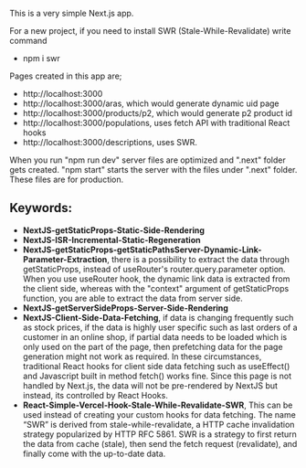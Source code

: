 This is a very simple Next.js app.

For a new project, if you need to install SWR (Stale-While-Revalidate) write command
- npm i swr

Pages created in this app are;
- http://localhost:3000
- http://localhost:3000/aras, which would generate dynamic uid page
- http://localhost:3000/products/p2, which would generate p2 product id 
- http://localhost:3000/populations, uses fetch API with traditional React hooks
- http://localhost:3000/descriptions, uses SWR.


When you run "npm run dev" server files are optimized and ".next" folder gets created.
"npm start" starts the server with the files under ".next" folder. These files are for production.

## Keywords:
- **NextJS-getStaticProps-Static-Side-Rendering**
- **NextJS-ISR-Incremental-Static-Regeneration**
- **NextJS-getStaticProps-getStaticPathsServer-Dynamic-Link-Parameter-Extraction**, there is a possibility to extract the data through getStaticProps, instead of useRouter's router.query.parameter option. When you use useRouter hook, the dynamic link data is extracted from the client side, whereas with the "context" argument of getStaticProps function, you are able to extract the data from server side.
- **NextJS-getServerSideProps-Server-Side-Rendering**
- **NextJS-Client-Side-Data-Fetching**, if data is changing frequently such as stock prices, if the data is highly user specific such as last orders of a customer in an online shop, if partial data needs to be loaded which is only used on the part of the page, then prefetching data for the page generation might not work as required. In these circumstances, traditional React hooks for client side data fetching such as useEffect() and Javascript built in method fetch() works fine. Since this page is not handled by Next.js, the data will not be pre-rendered by NextJS but instead, its controlled by React Hooks.
- **React-Simple-Vercel-Hook-Stale-While-Revalidate-SWR**, This can be used instead of creating your custom hooks for data fetching. The name “SWR” is derived from stale-while-revalidate, a HTTP cache invalidation strategy popularized by HTTP RFC 5861. SWR is a strategy to first return the data from cache (stale), then send the fetch request (revalidate), and finally come with the up-to-date data.